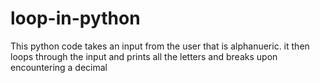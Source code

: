# loop-in-python
This python code takes an input from the user that is alphanueric. it then loops through the input and prints all the letters and breaks upon encountering a decimal
